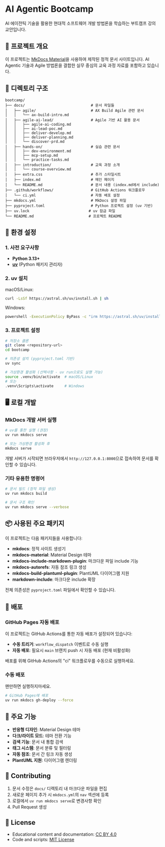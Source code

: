 # AI Agentic Bootcamp

AI 에이전틱 기술을 활용한 현대적 소프트웨어 개발 방법론을 학습하는 부트캠프 강의 교안입니다.

## 🚀 프로젝트 개요

이 프로젝트는 [MkDocs Material](https://squidfunk.github.io/mkdocs-material/)을 사용하여 제작된 정적 문서 사이트입니다. AI Agentic 기술과 Agile 방법론을 결합한 실무 중심의 교육 과정 자료를 포함하고 있습니다.

## 📁 디렉토리 구조

```
bootcamp/
├── docs/                              # 문서 파일들
│   ├── agile/                         # AX Build Agile 관련 문서
│   │   └── ax-build-intro.md
│   ├── agile-ai-lead/                 # Agile 기반 AI 활용 문서
│   │   ├── agile-ai-coding.md
│   │   ├── ai-lead-poc.md
│   │   ├── deliver-develop.md
│   │   ├── deliver-planning.md
│   │   └── discover-prd.md
│   ├── hands-on/                      # 실습 관련 문서
│   │   ├── dev-environment.md
│   │   ├── mcp-setup.md
│   │   └── practice-tasks.md
│   ├── introduction/                  # 교육 과정 소개
│   │   └── course-overview.md
│   ├── extra.css                      # 추가 스타일시트
│   ├── index.md                       # 메인 페이지
│   └── README.md                      # 문서 내용 (index.md에서 include)
├── .github/workflows/                 # GitHub Actions 워크플로우
│   └── ci.yml                         # 자동 배포 설정
├── mkdocs.yml                         # MkDocs 설정 파일
├── pyproject.toml                     # Python 프로젝트 설정 (uv 기반)
├── uv.lock                           # uv 잠금 파일
└── README.md                         # 프로젝트 README
```

## 🔧 환경 설정

### 1. 사전 요구사항

- **Python 3.13+**
- **[uv](https://docs.astral.sh/uv/)** (Python 패키지 관리자)

### 2. uv 설치

macOS/Linux:
```bash
curl -LsSf https://astral.sh/uv/install.sh | sh
```

Windows:
```bash
powershell -ExecutionPolicy ByPass -c "irm https://astral.sh/uv/install.ps1 | iex"
```

### 3. 프로젝트 설정

```bash
# 저장소 클론
git clone <repository-url>
cd bootcamp

# 의존성 설치 (pyproject.toml 기반)
uv sync

# 가상환경 활성화 (선택사항 - uv run으로도 실행 가능)
source .venv/bin/activate  # macOS/Linux
# 또는
.venv\Scripts\activate     # Windows
```

## 🖥️ 로컬 개발

### MkDocs 개발 서버 실행

```bash
# uv를 통한 실행 (권장)
uv run mkdocs serve

# 또는 가상환경 활성화 후
mkdocs serve
```

개발 서버가 시작되면 브라우저에서 `http://127.0.0.1:8000`으로 접속하여 문서를 확인할 수 있습니다.

### 기타 유용한 명령어

```bash
# 문서 빌드 (정적 파일 생성)
uv run mkdocs build

# 문서 구조 확인
uv run mkdocs serve --verbose
```

## 📦 사용된 주요 패키지

이 프로젝트는 다음 패키지들을 사용합니다:

- **mkdocs**: 정적 사이트 생성기
- **mkdocs-material**: Material Design 테마
- **mkdocs-include-markdown-plugin**: 마크다운 파일 include 기능
- **mkdocs-autorefs**: 자동 참조 링크 생성
- **mkdocs-build-plantuml-plugin**: PlantUML 다이어그램 지원
- **markdown-include**: 마크다운 include 확장

전체 의존성은 `pyproject.toml` 파일에서 확인할 수 있습니다.

## 🚀 배포

### GitHub Pages 자동 배포

이 프로젝트는 GitHub Actions를 통한 자동 배포가 설정되어 있습니다:

- **수동 트리거**: `workflow_dispatch` 이벤트로 수동 실행
- **자동 배포**: 필요시 `main` 브랜치 push 시 자동 배포 (현재 비활성화)

배포를 위해 GitHub Actions의 "ci" 워크플로우를 수동으로 실행하세요.

### 수동 배포

왠만하면 실행하지마세요.

```bash
# GitHub Pages에 배포
uv run mkdocs gh-deploy --force
```

## 🎯 주요 기능

- **반응형 디자인**: Material Design 테마
- **다크/라이트 모드**: 테마 전환 기능
- **검색 기능**: 문서 내 통합 검색
- **태그 시스템**: 문서 분류 및 필터링
- **자동 참조**: 문서 간 링크 자동 생성
- **PlantUML 지원**: 다이어그램 렌더링

## 🤝 Contributing

1. 문서 수정은 `docs/` 디렉토리 내 마크다운 파일을 편집
2. 새로운 페이지 추가 시 `mkdocs.yml`의 `nav` 섹션에 등록
3. 로컬에서 `uv run mkdocs serve`로 변경사항 확인
4. Pull Request 생성

## 📄 License

- Educational content and documentation: [CC BY 4.0](https://creativecommons.org/licenses/by/4.0/)
- Code and scripts: [MIT License](./LICENSE)
